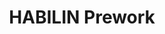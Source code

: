 ---
title: HABILIN Prework #2
redirect_to: https://docs.google.com/forms/d/e/1FAIpQLSdMIv8waszmDQ236fcvtNCkAtA1udqTV0BYoSdDw5N-kfo5sQ/viewform?usp=sf_link
redirect_from: 
  - /HABILINPrework2
  - /habilinprework2
---